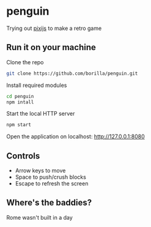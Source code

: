 # penguin

Trying out [pixijs](https://pixijs.download/dev/docs/index.html) to make a retro game

## Run it on your machine

Clone the repo

```sh
git clone https://github.com/borilla/penguin.git
```

Install required modules

```sh
cd penguin
npm intall
```

Start the local HTTP server

```sh
npm start
```

Open the application on localhost: http://127.0.0.1:8080

## Controls

* Arrow keys to move
* Space to push/crush blocks
* Escape to refresh the screen

## Where's the baddies?

Rome wasn't built in a day
